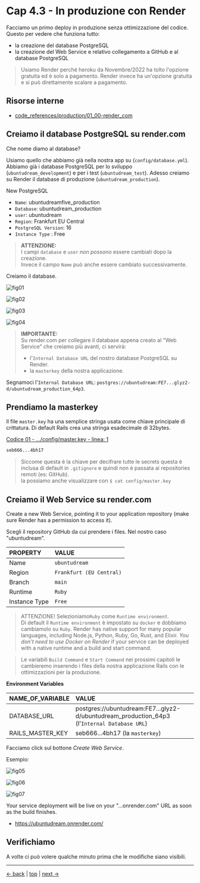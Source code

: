# <a name="top"></a> Cap 4.3 - In produzione con Render

Facciamo un primo deploy in produzione senza ottimizzazione del codice. Questo per vedere che funziona tutto:
- la creazione del database PostgreSQL
- la creazione del Web Service e relativo collegamento a GitHub e al database PostgreSQL

> Usiamo Render perché heroku da Novembre/2022 ha tolto l'opzione gratuita ed è solo a pagamento.
> Render invece ha un'opzione gratuita e si può direttamente scalare a pagamento.



## Risorse interne

- [code_references/production/01_00-render_com]()



## Creiamo il database PostgreSQL su render.com

Che nome diamo al database?

Usiamo quello che abbiamo già nella nostra app su (`config/database.yml`).
Abbiamo già i database PostgreSQL per lo sviluppo (`ubuntudream_development`) e per i test (`ubuntudream_test`).
Adesso creiamo su Render il database di produzione (`ubuntudream_production`).


New PostgreSQL

- `Name`: ubuntudreamfive_production
- `Database`: ubuntudream_production
- `user`: ubuntudream
- `Region`: Frankfurt EU Central
- `PostgreSQL Version`: 16
- `Instance Type` : Free


> **ATTENZIONE:**<br>
> I campi `database` e `user` *non possono* essere cambiati dopo la creazione. <br>
> Invece il campo `Name` può anche essere cambiato successivamente.<br>


Creiamo il database.

![fig01](https://github.com/flaviobordonidev/leanpubabrandnewcms/blob/master/ubuntudream/02-production/03_fig01-render_postgresql_new.png)

![fig02](https://github.com/flaviobordonidev/leanpubabrandnewcms/blob/master/ubuntudream/02-production/03_fig02-render_postgresql_info1.png)

![fig03](https://github.com/flaviobordonidev/leanpubabrandnewcms/blob/master/ubuntudream/02-production/03_fig03-render_postgresql_info2.png)

![fig04](https://github.com/flaviobordonidev/leanpubabrandnewcms/blob/master/ubuntudream/02-production/03_fig04-render_postgresql_info3.png)


> **IMPORTANTE:**<br>
> Su render.com per collegare il database appena creato al "Web Service" che creiamo più avanti, ci servirà:<br>
> - l'`Internal Database URL` del nostro database PostgreSQL su Render.<br>
> - la `masterkey` della nostra applicazione.<br>

Segnamoci l'`Internal Database URL`: `postgres://ubuntudream:FE7...glyz2-d/ubuntudream_production_64p3`.



## Prendiamo la masterkey

Il file `master.key` ha una semplice stringa usata come chiave principale di crittatura. Di default Rails crea una stringa esadecimale di 32bytes.

[Codice 01 - .../config/master.key - linea: 1]()

```bash
seb666...4bh17
```

> Siccome questa è la chiave per decifrare tutte le secrets questa è inclusa di default in `.gitignore` e quindi non è passata ai repositories remoti (es: GitHub).<br>
> la possiamo anche visualizzare con `$ cat config/master.key`<br>



## Creiamo il Web Service su render.com

Create a new Web Service, pointing it to your application repository (make sure Render has a permission to access it).

Scegli il repository GitHub da cui prendere i files. Nel nostro caso "ubuntudream".


PROPERTY        | VALUE
| :---          | :--- 
Name            | `ubuntudream`
Region          | `Frankfurt (EU Central)`
Branch          | `main`
Runtime         | `Ruby`
Instance Type   | `Free`

> ATTENZIONE!
> Selezioniamo`Ruby` come `Runtime environment`.</br>
> Di default il `Runtime environment` è impostato su `docker` e dobbiamo cambiamolo su `Ruby`.
> Render has native support for many popular languages, including Node.js, Python, Ruby, Go, Rust, and Elixir. *You don’t need to use Docker on Render* if your service can be deployed with a native runtime and a build and start command.

> Le variabili `Build Command` e `Start Command` nei prossimi capitoli le cambieremo inserendo i files della nostra applicazione Rails con le ottimizzazioni per la produzione.


**Environment Variables**

NAME_OF_VARIABLE    | VALUE
| :---              | :--- 
DATABASE_URL        | postgres://ubuntudream:FE7...glyz2-d/ubuntudream_production_64p3 (l'`Internal Database URL`)
RAILS_MASTER_KEY    | seb666...4bh17 (la `masterkey`)

Facciamo click sul bottone *Create Web Service*.

Esempio: 

![fig05](https://github.com/flaviobordonidev/leanpubabrandnewcms/blob/master/ubuntudream/02-production/03_fig05-render_deploy1.png)

![fig06](https://github.com/flaviobordonidev/leanpubabrandnewcms/blob/master/ubuntudream/02-production/03_fig06-render_deploy2.png)

![fig07](https://github.com/flaviobordonidev/leanpubabrandnewcms/blob/master/ubuntudream/02-production/03_fig07-render_deploy3.png)


Your service deployment will be live on your "...onrender.com" URL as soon as the build finishes.

- https://ubuntudream.onrender.com/



## Verifichiamo

A volte ci può volere qualche minuto prima che le modifiche siano visibili.



---

[<- back](https://github.com/flaviobordonidev/leanpubabrandnewcms/blob/master/ubuntudream/02-production/02_00-github_initializing-it.md)
 | [top](#top) |
[next ->](https://github.com/flaviobordonidev/leanpubabrandnewcms/blob/master/ubuntudream/02-production/04_00-render_second_deployment-it.md)
